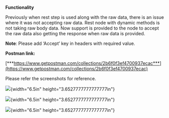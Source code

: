 **Functionality**

Previously when rest step is used along with the raw data, there is an
issue where it was not accepting raw data. Rest node with dynamic
methods is not taking raw body data. Now support is provided to the node
to accept the raw data also getting the response when raw data is
provided.

**Note**: Please add ‘Accept’ key in headers with required value.

**Postman link:**

[***https://www.getpostman.com/collections/2b6f0f3ef4700937ecac***](https://www.getpostman.com/collections/2b6f0f3ef4700937ecac)

Please refer the screenshots for reference.

![](media/image3.png){width="6.5in" height="3.6527777777777777in"}

![](media/image1.png){width="6.5in" height="3.6527777777777777in"}

![](media/image2.png){width="6.5in" height="3.6527777777777777in"}
